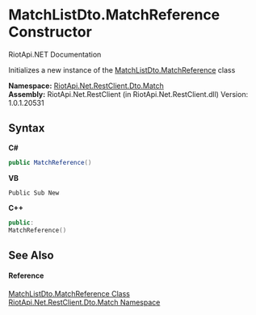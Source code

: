 # MatchListDto.MatchReference Constructor 
RiotApi.NET Documentation 

Initializes a new instance of the <a href="dbc35446-6e4a-2559-fda3-52151d2b8c86">MatchListDto.MatchReference</a> class

**Namespace:**&nbsp;<a href="119ce159-34e9-7e8a-13ff-b7a4fc7406a6">RiotApi.Net.RestClient.Dto.Match</a><br />**Assembly:**&nbsp;RiotApi.Net.RestClient (in RiotApi.Net.RestClient.dll) Version: 1.0.1.20531

## Syntax

**C#**<br />
``` C#
public MatchReference()
```

**VB**<br />
``` VB
Public Sub New
```

**C++**<br />
``` C++
public:
MatchReference()
```


## See Also


#### Reference
<a href="dbc35446-6e4a-2559-fda3-52151d2b8c86">MatchListDto.MatchReference Class</a><br /><a href="119ce159-34e9-7e8a-13ff-b7a4fc7406a6">RiotApi.Net.RestClient.Dto.Match Namespace</a><br />